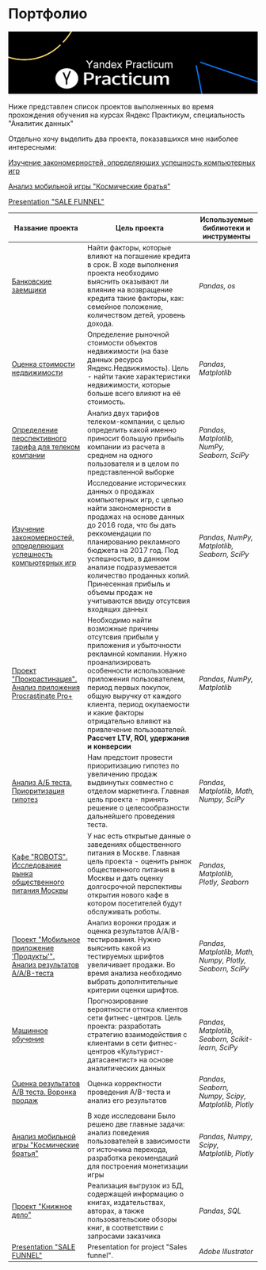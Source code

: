 # Портфолио

[![Яндекс.Практикум](https://github.com/aegorovspb/yandex_data_analyst_projects_eng/blob/main/yp_logo.jpeg)](https://praktikum.yandex.ru/)

Ниже представлен список проектов выполненных во время прохождения обучения на курсах Яндекс Практикум, специальность "Аналитик данных"

Отдельно хочу выделить два проекта, показавшихся мне наиболее интересными:

[Изучение закономерностей, определяющих успешность компьютерных игр](https://github.com/aegorovspb/yandex_data_analysis_projects_ru/blob/main/04_analysis_of_sales_computer_games.ipynb)

[Анализ мобильной игры "Космические братья"](https://github.com/aegorovspb/yandex_data_analysis_projects_ru/blob/main/11_space_brothers.ipynb)

[Presentation "SALE FUNNEL"](https://github.com/aegorovspb/yandex_data_analyst_projects_eng/tree/main/08_aab_test_presentation)


Название проекта |	Цель проекта	| Используемые библиотеки и инструменты
-----------------|------------|------------------------
[Банковские заемщики](https://github.com/aegorovspb/yandex_data_analysis_projects_ru/blob/main/01_bank_borrowers.ipynb) | Найти факторы, которые влияют на погашение кредита в срок. В ходе выполнения проекта необходимо выяснить оказывают ли влияние на возвращение кредита такие факторы, как: семейное положение, количеством детей, уровень дохода. | *Pandas, os*
[Оценка стоимости недвижимости](https://github.com/aegorovspb/yandex_data_analysis_projects_ru/blob/main/02_real_estate_appraisal.ipynb) | Определение рыночной стоимости объектов недвижимости (на базе данных ресурса Яндекс.Недвижимость). Цель - найти такие характеристики недвижимости, которые больше всего влияют на её стоимость. | *Pandas, Matplotlib*
[Определение перспективного тарифа для телеком компании](https://github.com/aegorovspb/yandex_data_analysis_projects_ru/blob/main/03_tariffs_for_telecom_companies.ipynb) | Анализ двух тарифов телеком-компании, с целью определить какой именно приносит большую прибыль компании из расчета в среднем на одного пользователя и в целом по представленной выборке | *Pandas, Matplotlib, NumPy, Seaborn, SciPy*
[Изучение закономерностей, определяющих успешность компьютерных игр](https://github.com/aegorovspb/yandex_data_analysis_projects_ru/blob/main/04_analysis_of_sales_computer_games.ipynb) | Иccледование исторических данных о продажах компьютерных игр, с целью найти закономерности в продажах на основе данных до 2016 года, что бы дать реккомендации по планированию рекламного бюджета на 2017 год. Под успешностью, в данном анализе подразумевается количество проданных копий. Принесенная прибыль и объемы продаж не учитываются ввиду отсутсвия входящих данных  | *Pandas, NumPy, Matplotlib, Seaborn, SciPy*
[Проект "Прокрастинация". Анализ приложения Procrastinate Pro+](https://github.com/aegorovspb/yandex_data_analysis_projects_ru/blob/main/05_procrastinate_app_analysis.ipynb) | Необходимо найти возможные причины отсутсвия прибыли у приложения и убыточности рекламной компании. Нужно проанализировать особенности использование приложения пользователем, период первых покупок, общую выручку от каждого клиента, период окупаемости и какие факторы отрицательно влияют на привлечение пользователей. **Рассчет LTV, ROI, удержания и конверсии** | *Pandas, NumPy, Matplotlib*
[Анализ А/Б теста. Приоритизация гипотез](https://github.com/aegorovspb/yandex_data_analysis_projects_ru/blob/main/06_%D0%B0b_test_analisis_app.ipynb) | Нам предстоит провести приоритизацию гипотез по увеличению продаж выдвинутых совместно с отделом маркетинга. Главная цель проекта - принять решение о целесообразности дальнейшего проведения теста. | *Pandas, Matplotlib, Math, Numpy, SciPy*
[Кафе "ROBOTS". Исследование рынка общественного питания Москвы](https://github.com/aegorovspb/yandex_data_analysis_projects_ru/blob/main/07_cafe_robots_in_moscov.ipynb) | У нас есть открытые данные о заведениях общественного питания в Москве. Главная цель проекта - оценить рынок общественного питания в Москвы и дать оценку долгосрочной перспективы открытия нового кафе в котором посетителей будут обслуживать роботы. | *Pandas, Matplotlib, Plotly, Seaborn*
[Проект "Мобильное приложение 'Продукты'". Анализ результатов A/A/B-теста](https://github.com/aegorovspb/yandex_data_analysis_projects_ru/blob/main/08_aab_test_app.ipynb) | Анализ воронки продаж и оценка результатов A/A/B-тестирования. Нужно выяснить какой из тестируемых шрифтов увеличивает продажи. Во время анализа необходимо выбрать дополнтительные критерии оценки шрифтов.  | *Pandas, Matplotlib, Math, Numpy, Plotly, Seaborn, SciPy*
[Машинное обучение](https://github.com/aegorovspb/yandex_data_analysis_projects_ru/blob/main/09_machine_learning.ipynb) |Прогнозирование вероятности оттока клиентов сети фитнес-центров. Цель проекта: разработать стратегию взаимодействия с клиентами в сети фитнес-центров «Культурист-датасаентист» на основе аналитических данных | *Pandas, Matplotlib, Seaborn, Scikit-learn, SciPy*
[Оценка результатов А/В теста. Воронка продаж ](https://github.com/aegorovspb/yandex_data_analysis_projects_ru/blob/main/10_ab_test_analysis_sales_funnel.ipynb) | Оценка корректности проведения A/B-теста и анализ его результатов | *Pandas, Seaborn, Numpy, Scipy, Matplotlib, Plotly*
[Анализ мобильной игры "Космические братья" ](https://github.com/aegorovspb/yandex_data_analysis_projects_ru/blob/main/11_space_brothers.ipynb) |  В ходе исследовани Было решено две главные задачи: анализ поведения пользователей в зависимости от источника перехода, разработка рекомендаций для построения монетизации игры | *Pandas, Numpy, Scipy, Matplotlib, Plotly*
[Проект "Книжное дело" ](https://github.com/aegorovspb/yandex_data_analysis_projects_ru/blob/main/12_SQL.ipynb) |Реализация выгрузок из БД, содержащей информацию о книгах, издательствах, авторах, а также пользовательские обзоры книг, в соответствии с запросами заказчика | *Pandas, SQL*
[Presentation "SALE FUNNEL"](https://github.com/aegorovspb/yandex_data_analyst_projects_eng/tree/main/08_aab_test_presentation) | Presentation for project "Sales funnel". | *Adobe Illustrator*